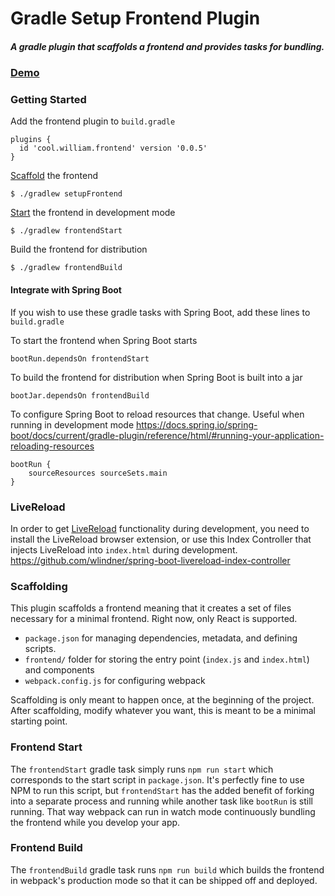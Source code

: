 # Gradle Setup Frontend Plugin
##### A gradle plugin that scaffolds a frontend and provides tasks for bundling.

### [Demo](https://www.slideshare.net/WilliamLindner/gradlesetupfrontendplugin-demo)

### Getting Started
Add the frontend plugin to `build.gradle`
```
plugins {
  id 'cool.william.frontend' version '0.0.5'
}
```

[Scaffold](#scaffolding) the frontend
```
$ ./gradlew setupFrontend
```

[Start](#frontend-start) the frontend in development mode
```
$ ./gradlew frontendStart
```

Build the frontend for distribution
```
$ ./gradlew frontendBuild
```

#### Integrate with Spring Boot
If you wish to use these gradle tasks with Spring Boot, add these lines to `build.gradle`

To start the frontend when Spring Boot starts
```
bootRun.dependsOn frontendStart
```

To build the frontend for distribution when Spring Boot is built into a jar
```
bootJar.dependsOn frontendBuild
```

To configure Spring Boot to reload resources that change. Useful when running in development mode
https://docs.spring.io/spring-boot/docs/current/gradle-plugin/reference/html/#running-your-application-reloading-resources
```
bootRun {
    sourceResources sourceSets.main
}
```

### LiveReload
In order to get [LiveReload](http://livereload.com/) functionality during development, you need to install the LiveReload browser extension, or use this Index Controller that injects LiveReload into `index.html` during development.
https://github.com/wlindner/spring-boot-livereload-index-controller

### Scaffolding
This plugin scaffolds a frontend meaning that it creates a set of files necessary for a minimal frontend. Right now, only React is supported. 
- `package.json` for managing dependencies, metadata, and defining scripts.
- `frontend/` folder for storing the entry point (`index.js` and `index.html`) and components
- `webpack.config.js` for configuring webpack

Scaffolding is only meant to happen once, at the beginning of the project. After scaffolding, modify whatever you want, this is meant to be a minimal starting point.

### Frontend Start
The `frontendStart` gradle task simply runs `npm run start` which corresponds to the start script in `package.json`. It's perfectly fine to use NPM to run this script, but `frontendStart` has the added benefit of forking into a separate process and running while another task like `bootRun` is still running. That way webpack can run in watch mode continuously bundling the frontend while you develop your app.

### Frontend Build
The `frontendBuild` gradle task runs `npm run build` which builds the frontend in webpack's production mode so that it can be shipped off and deployed.
